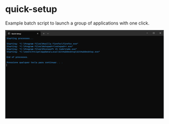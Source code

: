 # quick-setup
Example batch script to launch a group of applications with one click.

![Quick Setup](https://github.com/FelipeArxer/quick-setup/blob/master/images/quick-setup.png?raw=true)
